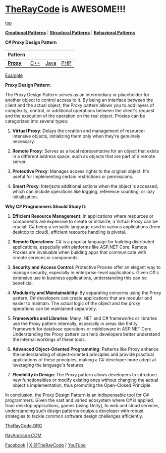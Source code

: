 # [TheRayCode](../../../README.md) is AWESOME!!!

[top](../README.md)

**[Creational Patterns](../README.md)** | **[Structural Patterns](../../Structural/README.md)** | **[Behavioral Patterns](../../Behavioral/README.md)**

**C# Proxy Design Pattern**

|Pattern|   |   |   |
|---|---|---|---|
| [**Proxy**](README.md) | [C++](../../../CPP/Structural/Flyweight/README.md) | [Java](../../../Java/Structural/Flyweight/README.md) | [PHP](../../../PHP/Structural/Flyweight/README.md) |

[Example](Example/README.md)

**Proxy Design Pattern**:

The Proxy Design Pattern serves as an intermediary or placeholder for another object to control access to it. By being an interface between the client and the actual object, the Proxy pattern allows you to add layers of complexity, control, or additional operations between the client's request and the execution of the operation on the real object. Proxies can be categorized into several types:

1. **Virtual Proxy**: Delays the creation and management of resource-intensive objects, initializing them only when they're genuinely necessary.
  
2. **Remote Proxy**: Serves as a local representative for an object that exists in a different address space, such as objects that are part of a remote server.

3. **Protective Proxy**: Manages access rights to the original object. It's useful for implementing certain restrictions or permissions.

4. **Smart Proxy**: Interjects additional actions when the object is accessed, which can include operations like logging, reference counting, or lazy initialization.

**Why C# Programmers Should Study It**:

1. **Efficient Resource Management**: In applications where resources or components are expensive to create or initialize, a Virtual Proxy can be crucial. C# being a versatile language used in various applications (from desktop to cloud), efficient resource handling is pivotal.

2. **Remote Operations**: C# is a popular language for building distributed applications, especially with platforms like ASP.NET Core. Remote Proxies are invaluable when building apps that communicate with remote services or components.

3. **Security and Access Control**: Protective Proxies offer an elegant way to manage security, especially in enterprise-level applications. Given C#'s extensive use in business applications, understanding this can be beneficial.

4. **Modularity and Maintainability**: By separating concerns using the Proxy pattern, C# developers can create applications that are modular and easier to maintain. The actual logic of the object and the proxy operations can be maintained separately.

5. **Frameworks and Libraries**: Many .NET and C# frameworks or libraries use the Proxy pattern internally, especially in areas like Entity Framework for database operations or middleware in ASP.NET Core. Understanding the Proxy pattern can help developers better understand the internal workings of these tools.

6. **Advanced Object-Oriented Programming**: Patterns like Proxy enhance the understanding of object-oriented principles and provide practical applications of these principles, making a C# developer more adept at leveraging the language's features.

7. **Flexibility in Design**: The Proxy pattern allows developers to introduce new functionalities or modify existing ones without changing the actual object's implementation, thus promoting the Open-Closed Principle.

In conclusion, the Proxy Design Pattern is an indispensable tool for C# programmers. Given the vast and varied ecosystem where C# is applied, from desktop applications, games (using Unity), to web and cloud services, understanding such design patterns equips a developer with robust strategies to tackle common software design challenges efficiently.

[TheRayCode.ORG](https://www.TheRayCode.org)

[RayAndrade.COM](https://www.RayAndrade.com)

[Facebook](https://www.facebook.com/TheRayCode/) | [X @TheRayCode](https://www.x.com/TheRayCode/) | [YouTube](https://www.youtube.com/TheRayCode/)
